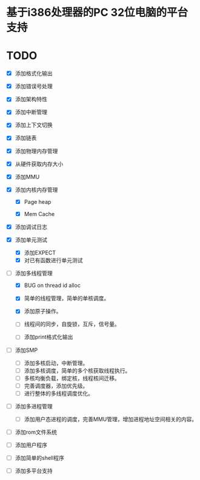# 基于i386处理器的PC 32位电脑的平台支持

# TODO

- [x] 添加格式化输出

- [x] 添加错误号处理

- [x] 添加架构特性

- [x] 添加中断管理

- [x] 添加上下文切换

- [x] 添加链表

- [x] 添加物理内存管理

- [x] 从硬件获取内存大小

- [x] 添加MMU

- [x] 添加内核内存管理

  - [x] Page heap

  - [x] Mem Cache

- [x] 添加调试日志

- [x] 添加单元测试
  - [x] 添加EXPECT
  - [x] 对已有函数进行单元测试

- [ ] 添加多线程管理
  - [x] BUG on thread id alloc
  - [x] 简单的线程管理，简单的单核调度。
  - [x] 添加原子操作。
  - [ ] 线程间的同步，自旋锁，互斥，信号量。
  - [ ] 添加print格式化输出


- [ ] 添加SMP
  - [ ] 添加多核启动，中断管理。
  - [ ] 添加多核调度，简单的多个核获取线程执行。
  - [ ] 多核均衡负载，绑定核，线程核间迁移。
  - [ ] 完善调度器，添加优先级。
  - [ ] 进行整体的多线程调度优化。

- [ ] 添加多进程管理
  - [ ] 添加用户态进程的调度，完善MMU管理，增加进程地址空间相关的内容。

- [ ] 添加rom文件系统

- [ ] 添加用户程序

- [ ] 添加简单的shell程序

- [ ] 添加多平台支持
